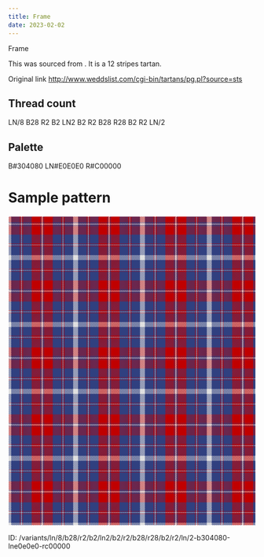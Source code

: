 ```yaml
---
title: Frame
date: 2023-02-02
---
```

Frame

This was sourced from <no value>.  It is a 12 stripes tartan.

Original link http://www.weddslist.com/cgi-bin/tartans/pg.pl?source=sts

## Thread count
LN/8 B28 R2 B2 LN2 B2 R2 B28 R28 B2 R2 LN/2

## Palette
B#304080 LN#E0E0E0 R#C00000

# Sample pattern

![Tartan detail](tartan.png "LN/8 B28 R2 B2 LN2 B2 R2 B28 R28 B2 R2 LN/2 tartan")

ID: /variants/ln/8/b28/r2/b2/ln2/b2/r2/b28/r28/b2/r2/ln/2-b304080-lne0e0e0-rc00000